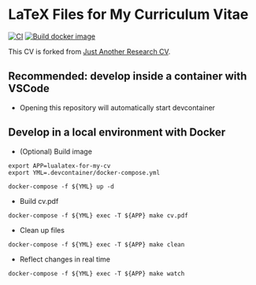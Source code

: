 # LaTeX Files for My Curriculum Vitae

[![CI](https://github.com/shunk031/CV/actions/workflows/ci.yaml/badge.svg)](https://github.com/shunk031/CV/actions/workflows/ci.yaml) [![Build docker image](https://github.com/shunk031/CV/actions/workflows/build_docker_image.yaml/badge.svg)](https://github.com/shunk031/CV/actions/workflows/build_docker_image.yaml)

This CV is forked from [Just Another Research CV](https://github.com/SebastinSanty/Just-Another-Research-CV).

## Recommended: develop inside a container with VSCode

- Opening this repository will automatically start devcontainer

## Develop in a local environment with Docker

- (Optional) Build image

```shell
export APP=lualatex-for-my-cv
export YML=.devcontainer/docker-compose.yml

docker-compose -f ${YML} up -d
```

- Build cv.pdf

```shell
docker-compose -f ${YML} exec -T ${APP} make cv.pdf
```

- Clean up files

```shell
docker-compose -f ${YML} exec -T ${APP} make clean
```

- Reflect changes in real time

```shell
docker-compose -f ${YML} exec -T ${APP} make watch
```
